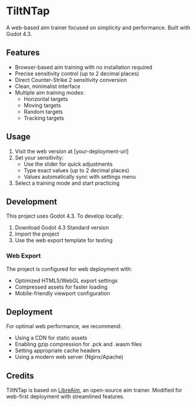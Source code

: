 # TiltNTap

A web-based aim trainer focused on simplicity and performance. Built with Godot 4.3.

## Features

- Browser-based aim training with no installation required
- Precise sensitivity control (up to 2 decimal places)
- Direct Counter-Strike 2 sensitivity conversion
- Clean, minimalist interface
- Multiple aim training modes:
  - Horizontal targets
  - Moving targets
  - Random targets
  - Tracking targets

## Usage

1. Visit the web version at [your-deployment-url]
2. Set your sensitivity:
   - Use the slider for quick adjustments
   - Type exact values (up to 2 decimal places)
   - Values automatically sync with settings menu
3. Select a training mode and start practicing

## Development

This project uses Godot 4.3. To develop locally:

1. Download Godot 4.3 Standard version
2. Import the project
3. Use the web export template for testing

### Web Export

The project is configured for web deployment with:
- Optimized HTML5/WebGL export settings
- Compressed assets for faster loading
- Mobile-friendly viewport configuration

## Deployment

For optimal web performance, we recommend:
- Using a CDN for static assets
- Enabling gzip compression for .pck and .wasm files
- Setting appropriate cache headers
- Using a modern web server (Nginx/Apache)

## Credits

TiltNTap is based on [LibreAim](https://github.com/Nokorpo/LibreAim), an open-source aim trainer. Modified for web-first deployment with streamlined features.
